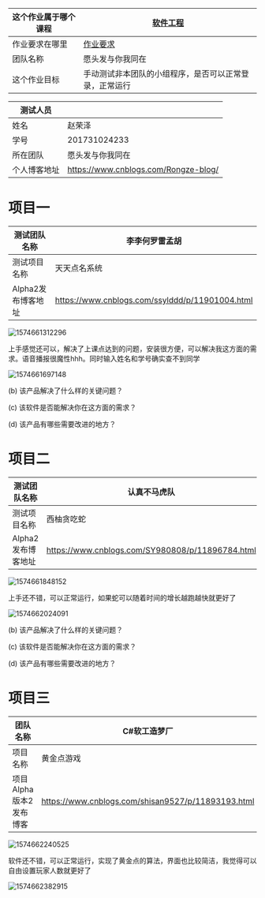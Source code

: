 | 这个作业属于哪个课程 | [软件工程](https://edu.cnblogs.com/campus/xnsy/GeographicInformationScience/homework/) |
| -------------------- | ------------------------------------------------------------ |
| 作业要求在哪里       | [作业要求](https://www.cnblogs.com/harry240/p/11524176.html) |
| 团队名称             | 愿头发与你我同在                                             |
| 这个作业目标         | 手动测试非本团队的小组程序，是否可以正常登录，正常运行       |

| 测试人员     |                                      |
| ------------ | ------------------------------------ |
| 姓名         | 赵荣泽                               |
| 学号         | 201731024233                         |
| 所在团队     | 愿头发与你我同在                     |
| 个人博客地址 | https://www.cnblogs.com/Rongze-blog/ |

# 项目一

| 测试团队名称       | 李李何罗雷孟胡                                  |
| ------------------ | ----------------------------------------------- |
| 测试项目名称       | 天天点名系统                                    |
| Alpha2发布博客地址 | https://www.cnblogs.com/ssylddd/p/11901004.html |

![1574661312296](C:\Users\40184\AppData\Roaming\Typora\typora-user-images\1574661312296.png)

上手感觉还可以，解决了上课点达到的问题，安装很方便，可以解决我这方面的需求。语音播报很魔性hhh。同时输入姓名和学号确实查不到同学

![1574661697148](C:\Users\40184\AppData\Roaming\Typora\typora-user-images\1574661697148.png)



(b)   该产品解决了什么样的关键问题？

(c)   该软件是否能解决你在这方面的需求？

(d)   该产品有哪些需要改进的地方？

# 项目二

| 测试团队名称       | 认真不马虎队                                     |
| ------------------ | ------------------------------------------------ |
| 测试项目名称       | 西柚贪吃蛇                                       |
| Alpha2发布博客地址 | https://www.cnblogs.com/SY980808/p/11896784.html |

![1574661848152](C:\Users\40184\AppData\Roaming\Typora\typora-user-images\1574661848152.png)

上手还不错，可以正常运行，如果蛇可以随着时间的增长越跑越快就更好了

![1574662024091](C:\Users\40184\AppData\Roaming\Typora\typora-user-images\1574662024091.png)

(b)   该产品解决了什么样的关键问题？

(c)   该软件是否能解决你在这方面的需求？

(d)   该产品有哪些需要改进的地方？

# 项目三

| 团队名称               | C#软工造梦厂                                       |
| ---------------------- | -------------------------------------------------- |
| 项目名称               | 黄金点游戏                                         |
| 项目Alpha版本2发布博客 | https://www.cnblogs.com/shisan9527/p/11893193.html |

![1574662240525](C:\Users\40184\AppData\Roaming\Typora\typora-user-images\1574662240525.png)

软件还不错，可以正常运行，实现了黄金点的算法，界面也比较简洁，我觉得可以自由设置玩家人数就更好了

![1574662382915](C:\Users\40184\AppData\Roaming\Typora\typora-user-images\1574662382915.png)